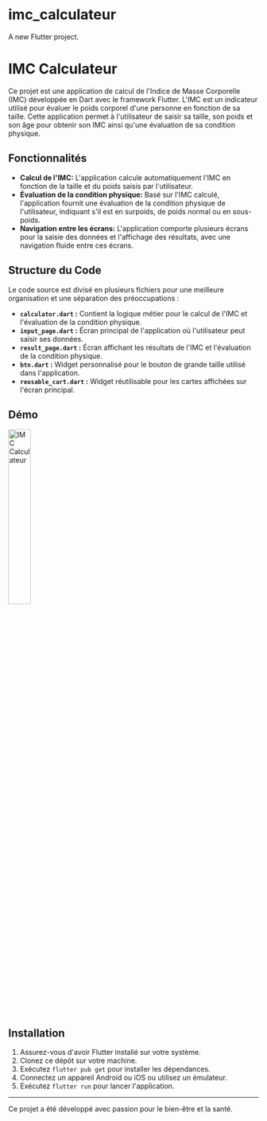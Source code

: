 # imc_calculateur

A new Flutter project.

# IMC Calculateur

Ce projet est une application de calcul de l'Indice de Masse Corporelle (IMC) développée en Dart avec le framework Flutter. L'IMC est un indicateur utilisé pour évaluer le poids corporel d'une personne en fonction de sa taille. Cette application permet à l'utilisateur de saisir sa taille, son poids et son âge pour obtenir son IMC ainsi qu'une évaluation de sa condition physique.

## Fonctionnalités

- **Calcul de l'IMC:** L'application calcule automatiquement l'IMC en fonction de la taille et du poids saisis par l'utilisateur.
- **Évaluation de la condition physique:** Basé sur l'IMC calculé, l'application fournit une évaluation de la condition physique de l'utilisateur, indiquant s'il est en surpoids, de poids normal ou en sous-poids.
- **Navigation entre les écrans:** L'application comporte plusieurs écrans pour la saisie des données et l'affichage des résultats, avec une navigation fluide entre ces écrans.

## Structure du Code

Le code source est divisé en plusieurs fichiers pour une meilleure organisation et une séparation des préoccupations :

- **`calculator.dart` :** Contient la logique métier pour le calcul de l'IMC et l'évaluation de la condition physique.
- **`input_page.dart` :** Écran principal de l'application où l'utilisateur peut saisir ses données.
- **`result_page.dart` :** Écran affichant les résultats de l'IMC et l'évaluation de la condition physique.
- **`btn.dart` :** Widget personnalisé pour le bouton de grande taille utilisé dans l'application.
- **`reusable_cart.dart` :** Widget réutilisable pour les cartes affichées sur l'écran principal.

## Démo

<img src="assets/untitled.gif" alt="IMC Calculateur" style="width: 30%;">

## Installation

1. Assurez-vous d'avoir Flutter installé sur votre système.
2. Clonez ce dépôt sur votre machine.
3. Exécutez `flutter pub get` pour installer les dépendances.
4. Connectez un appareil Android ou iOS ou utilisez un émulateur.
5. Exécutez `flutter run` pour lancer l'application.

---

Ce projet a été développé avec passion pour le bien-être et la santé.
